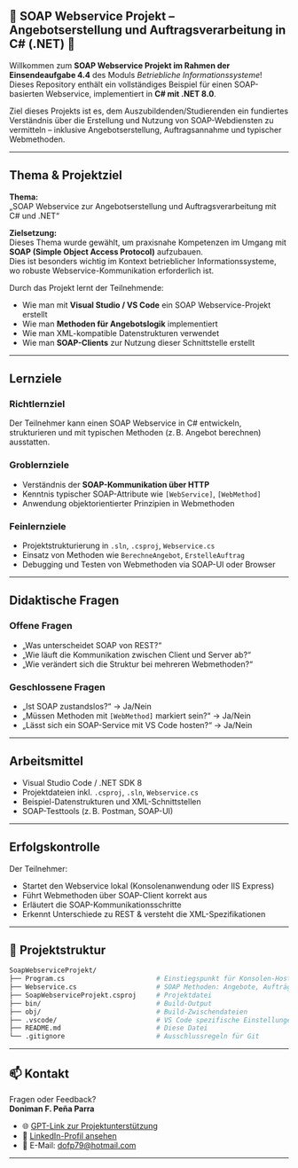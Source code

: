 ## 🔷 SOAP Webservice Projekt – Angebotserstellung und Auftragsverarbeitung in C# (.NET) 🔷

Willkommen zum **SOAP Webservice Projekt im Rahmen der Einsendeaufgabe 4.4** des Moduls *Betriebliche Informationssysteme*!  
Dieses Repository enthält ein vollständiges Beispiel für einen SOAP-basierten Webservice, implementiert in **C# mit .NET 8.0**.

Ziel dieses Projekts ist es, dem Auszubildenden/Studierenden ein fundiertes Verständnis über die Erstellung und Nutzung von SOAP-Webdiensten zu vermitteln – inklusive Angebotserstellung, Auftragsannahme und typischer Webmethoden.

---

## Thema & Projektziel

**Thema:**  
„SOAP Webservice zur Angebotserstellung und Auftragsverarbeitung mit C# und .NET“

**Zielsetzung:**  
Dieses Thema wurde gewählt, um praxisnahe Kompetenzen im Umgang mit **SOAP (Simple Object Access Protocol)** aufzubauen.  
Dies ist besonders wichtig im Kontext betrieblicher Informationssysteme, wo robuste Webservice-Kommunikation erforderlich ist.

Durch das Projekt lernt der Teilnehmende:

- Wie man mit **Visual Studio / VS Code** ein SOAP Webservice-Projekt erstellt
- Wie man **Methoden für Angebotslogik** implementiert
- Wie man XML-kompatible Datenstrukturen verwendet
- Wie man **SOAP-Clients** zur Nutzung dieser Schnittstelle erstellt

---

## Lernziele

### Richtlernziel
Der Teilnehmer kann einen SOAP Webservice in C# entwickeln, strukturieren und mit typischen Methoden (z. B. Angebot berechnen) ausstatten.

### Groblernziele
- Verständnis der **SOAP-Kommunikation über HTTP**
- Kenntnis typischer SOAP-Attribute wie `[WebService]`, `[WebMethod]`
- Anwendung objektorientierter Prinzipien in Webmethoden

### Feinlernziele
- Projektstrukturierung in `.sln`, `.csproj`, `Webservice.cs`
- Einsatz von Methoden wie `BerechneAngebot`, `ErstelleAuftrag`
- Debugging und Testen von Webmethoden via SOAP-UI oder Browser

---

## Didaktische Fragen

### Offene Fragen
- „Was unterscheidet SOAP von REST?“  
- „Wie läuft die Kommunikation zwischen Client und Server ab?“  
- „Wie verändert sich die Struktur bei mehreren Webmethoden?“  

### Geschlossene Fragen
- „Ist SOAP zustandslos?“ → Ja/Nein  
- „Müssen Methoden mit `[WebMethod]` markiert sein?“ → Ja/Nein  
- „Lässt sich ein SOAP-Service mit VS Code hosten?“ → Ja/Nein  

---

## Arbeitsmittel

- Visual Studio Code / .NET SDK 8
- Projektdateien inkl. `.csproj`, `.sln`, `Webservice.cs`
- Beispiel-Datenstrukturen und XML-Schnittstellen
- SOAP-Testtools (z. B. Postman, SOAP-UI)

---

## Erfolgskontrolle

Der Teilnehmer:

- Startet den Webservice lokal (Konsolenanwendung oder IIS Express)
- Führt Webmethoden über SOAP-Client korrekt aus
- Erläutert die SOAP-Kommunikationsschritte
- Erkennt Unterschiede zu REST & versteht die XML-Spezifikationen

---

## 📂 Projektstruktur

```bash
SoapWebserviceProjekt/
├── Program.cs                       # Einstiegspunkt für Konsolen-Host
├── Webservice.cs                    # SOAP Methoden: Angebote, Aufträge
├── SoapWebserviceProjekt.csproj     # Projektdatei
├── bin/                             # Build-Output
├── obj/                             # Build-Zwischendateien
├── .vscode/                         # VS Code spezifische Einstellungen
├── README.md                        # Diese Datei
└── .gitignore                       # Ausschlussregeln für Git

````
---

## 📫 Kontakt

Fragen oder Feedback?  
**Doniman F. Peña Parra**

- 🌐 [GPT-Link zur Projektunterstützung](https://chatgpt.com/g/g-67f2ec205b0c819181790826b6abdad6-tutor-fur-betriebliche-informationssysteme)
- 🔗 [LinkedIn-Profil ansehen](https://www.linkedin.com/in/doniman-francisco-pe%C3%B1a-parra-609263232/)
- 📧 E-Mail: [dofp79@hotmail.com](mailto:dofp79@hotmail.com)

---





